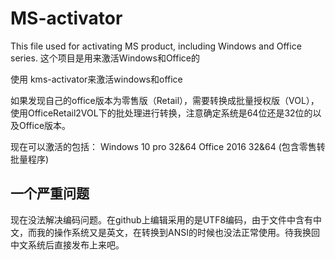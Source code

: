 # MS-activator
This file used for activating MS product, including Windows and Office series.
这个项目是用来激活Windows和Office的

使用 kms-activator来激活windows和office

如果发现自己的office版本为零售版（Retail），需要转换成批量授权版（VOL），使用OfficeRetail2VOL下的批处理进行转换，注意确定系统是64位还是32位的以及Office版本。

现在可以激活的包括：
Windows 10 pro 32&64
Office 2016 32&64 (包含零售转批量程序)

## 一个严重问题
现在没法解决编码问题。在github上编辑采用的是UTF8编码，由于文件中含有中文，而我的操作系统又是英文，在转换到ANSI的时候也没法正常使用。待我换回中文系统后直接发布上来吧。
